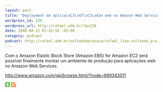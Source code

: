 ```yaml
--- 
layout: post
title: "Deployment de aplica\xC3\xA7\xC3\xA3o web no Amazon Web Services"
wordpress_id: 220
wordpress_url: http://rafael.adm.br/?p=220
date: 2008-08-22 01:43:58 -03:00
category: podcast
podcast: http://rafael.adm.br/voltandopracasa/rafael_lima-voltando_pra_casa-0007.mp3
---
```

Com o Amazon Elastic Block Store (Amazon EBS) for Amazon EC2 será possível finalmente montar um ambiente de produção para aplicações web no Amazon Web Services.

<a href="http://www.amazon.com/gp/browse.html/?node=689343011">http://www.amazon.com/gp/browse.html/?node=689343011</a>

<a class="noborder" href="http://rafael.adm.br/voltandopracasa/rafael_lima-voltando_pra_casa-0007.mp3" title="Download"><img src="/images/download_green.gif" border="0" alt="Download" /></a> <a class="noborder" href="http://feeds.feedburner.com/rafael_lima_podcast" title="RSS"><img src="/images/icn-feed-16x16.png" border="0" alt="RSS" /></a>


